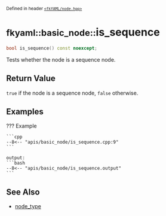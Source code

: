 <small>Defined in header [`<fkYAML/node.hpp>`](https://github.com/fktn-k/fkYAML/blob/develop/include/fkYAML/node.hpp)</small>

# <small>fkyaml::basic_node::</small>is_sequence

```cpp
bool is_sequence() const noexcept;
```

Tests whether the node is a sequence node.  

## **Return Value**

`true` if the node is a sequence node, `false` otherwise.  

## **Examples**

??? Example

    ```cpp
    --8<-- "apis/basic_node/is_sequence.cpp:9"
    ```

    output:
    ```bash
    --8<-- "apis/basic_node/is_sequence.output"
    ```

## **See Also**

* [node_type](../node_type.md)
